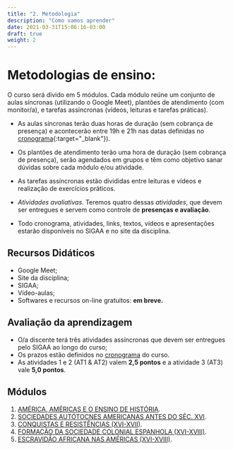 ```yaml
---
title: "2. Metodologia"
description: "Como vamos aprender"
date: 2021-03-31T15:06:16-03:00
draft: true
weight: 2
---
```


# Metodologias de ensino:

O curso será divido em 5 módulos. Cada módulo reúne um conjunto de aulas síncronas (utilizando o Google Meet), plantões de atendimento (com monitor/a), e tarefas assíncronas (vídeos, leituras e tarefas práticas).

- As aulas síncronas terão duas horas de duração (sem cobrança de presença) e acontecerão entre 19h e 21h nas datas definidas no [cronograma](cronograma){:target="_blank"}).

- Os plantões de atendimento terão uma hora de duração (sem cobrança de presença), serão agendados em grupos e têm como objetivo sanar dúvidas sobre cada módulo e/ou atividade.

- As tarefas assíncronas estão divididas entre leituras e vídeos e realização de exercícios práticos.

-  _Atividades avaliativas_. Teremos quatro dessas _atividades_, que devem ser entregues e servem como controle de **presenças e avaliação**.

- Todo cronograma, atividades, links, textos, vídeos e apresentações estarão disponíveis no SIGAA e no site da disciplina.

## Recursos Didáticos

- Google Meet;
- Site da disciplina;
- SIGAA;
- Vídeo-aulas;
- Softwares e recursos on-line gratuitos: **em breve.**

## Avaliação da aprendizagem

- O/a discente terá três atividades assíncronas que devem ser entregues pelo SIGAA ao longo do curso;
- Os prazos estão definidos no [cronograma](cronograma) do curso.
- As atividades 1 e 2 (AT1 & AT2) valem **2,5 pontos** e a atividade 3 (AT3) vale **5,0 pontos**.

## Módulos

1. [AMÉRICA, AMÉRICAS E O ENSINO DE HISTÓRIA]().
2. [SOCIEDADES AUTÓTOCNES AMERICANAS ANTES DO SÉC. XVI]().
3. [CONQUISTAS E RESISTÊNCIAS (XVI-XVII)]().
4. [FORMAÇÃO DA SOCIEDADE COLONIAL ESPANHOLA (XVI-XVIII)]().
5. [ESCRAVIDÃO AFRICANA NAS AMÉRICAS (XVI-XVIII)]().